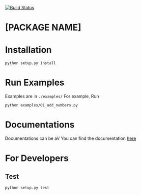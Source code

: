 [![Build Status](https://travis-ci.com/watakandai/package_template.svg?branch=master)](https://travis-ci.com/watakandai/package_template)

# [PACKAGE NAME]

# Installation
```
python setup.py install
```

# Run Examples
Examples are in `./examples/`
For example, Run
```
python examples/01_add_numbers.py
```


# Documentations
Documentations can be aV
You can find the documentation [here](https://template-for-python-package.readthedocs.io/en/latest/)


# For Developers
## Test
```
python setup.py test
```
